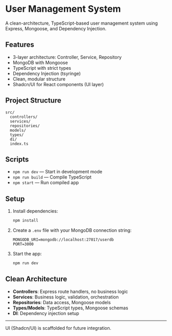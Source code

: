 # User Management System

A clean-architecture, TypeScript-based user management system using Express, Mongoose, and Dependency Injection.

## Features
- 3-layer architecture: Controller, Service, Repository
- MongoDB with Mongoose
- TypeScript with strict types
- Dependency Injection (tsyringe)
- Clean, modular structure
- Shadcn/UI for React components (UI layer)

## Project Structure
```
src/
  controllers/
  services/
  repositories/
  models/
  types/
  di/
  index.ts
```

## Scripts
- `npm run dev` — Start in development mode
- `npm run build` — Compile TypeScript
- `npm start` — Run compiled app

## Setup
1. Install dependencies:
   ```bash
   npm install
   ```
2. Create a `.env` file with your MongoDB connection string:
   ```env
   MONGODB_URI=mongodb://localhost:27017/userdb
   PORT=3000
   ```
3. Start the app:
   ```bash
   npm run dev
   ```

## Clean Architecture
- **Controllers**: Express route handlers, no business logic
- **Services**: Business logic, validation, orchestration
- **Repositories**: Data access, Mongoose models
- **Types/Models**: TypeScript types, Mongoose schemas
- **DI**: Dependency injection setup

---
UI (Shadcn/UI) is scaffolded for future integration. 